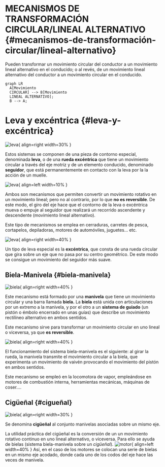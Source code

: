 # MECANISMOS DE TRANSFORMACIÓN CIRCULAR/LINEAL ALTERNATIVO {#mecanismos-de-transformación-circular/lineal-alternativo}

Pueden transformar un movimiento circular del conductor a un movimiento lineal alternativo en el conducido; o al revés, de un movimiento lineal alternativo del conductor a un movimiento circular en el conducido.

``` mermaid
graph LR
  A[Movimiento
  CIRCULAR] --> B[Movimiento
  LINEAL ALTERNATIVO];
  B --> A;
```

# Leva y excéntrica {#leva-y-excéntrica}

![leva](../media/leva_1.webp){ align=right width=30% }

Estos sistemas se componen de una pieza de contorno especial, denominada **leva**, o de una **rueda excéntrica** que tiene un movimiento circular a través del eje motriz y de un elemento conducido, denominado **seguidor**, que está permanentemente en contacto con la leva por la la acción de un muelle.

![leva](../media/leva.gif){ align=left width=10% }

Ambos son mecanismos que permiten convertir un movimiento rotativo en un movimiento lineal; pero no al contrario, por lo que **no es reversible**. De este modo, el giro del eje hace que el contorno de la leva o excéntrica mueva o empuje al seguidor que realizará un recorrido ascendente y descendente (movimiento lineal alternativo).

Este tipo de mecanismos se emplea en cerraduras, carretes de pesca, cortapelos, depiladoras, motores de automóviles, juguetes... etc.

![leva](../media/excentrica.jpg){ align=right width=40% }

Un tipo de leva especial es la **excéntrica**, que consta de una rueda circular que gira sobre un eje que no pasa por su centro geométrico. De este modo se consigue un movimiento del seguidor más suave.

## Biela-Manivela {#biela-manivela}

![biela](../media/biela.jpg){ align=right width=40% }

Este mecanismo está formado por una **manivela** que tiene un movimiento circular y una barra llamada **biela.** La **biela** está unida con articulaciones por un extremo a la manivela, y por el otro a un **sistema de guiado** (un pistón o émbolo encerrado en unas guías) que describe un movimiento rectilíneo alternativo en ambos sentidos.

Este mecanismo sirve para transformar un movimiento circular en uno lineal o viceversa, ya que **es reversible**.

![biela](../media/biela.gif){ align=right width=40% }

El funcionamiento del sistema biela-manivela es el siguiente: al girar la rueda, la manivela transmite el movimiento circular a la biela, que experimenta un movimiento de vaivén provocando el movimiento del pistón en ambos sentidos.

Este mecanismo se empleó en la locomotora de vapor, empleándose en motores de combustión interna, herramientas mecánicas, máquinas de coser....

## Cigüeñal {#cigueñal}

![biela](../media/cigueñal.png){ align=right width=30% }

Se denomina **cigüeñal** al conjunto manivelas asociadas sobre un mismo eje.


La utilidad práctica del cigüeñal es la conversión de un un movimiento rotativo continuo en uno lineal alternativo, o viceversa. Para ello se ayuda de bielas (sistema biela-manivela sobre un *cigüeñal*). ![motor](/media/motor.gif){ align=left width=40% } Así, en el caso de los motores se colocan una serie de bielas en un mismo eje acodado, donde cada uno de los codos del eje hace las veces de manivela.